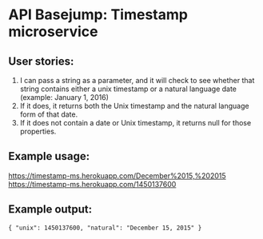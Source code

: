 # API Basejump: Timestamp microservice

## User stories:

1. I can pass a string as a parameter, and it will check to see whether that string contains either a unix timestamp or a natural language date (example: January 1, 2016)
2. If it does, it returns both the Unix timestamp and the natural language form of that date.
3. If it does not contain a date or Unix timestamp, it returns null for those properties.

## Example usage:

https://timestamp-ms.herokuapp.com/December%2015,%202015
https://timestamp-ms.herokuapp.com/1450137600

## Example output:

`{ "unix": 1450137600, "natural": "December 15, 2015" }`
